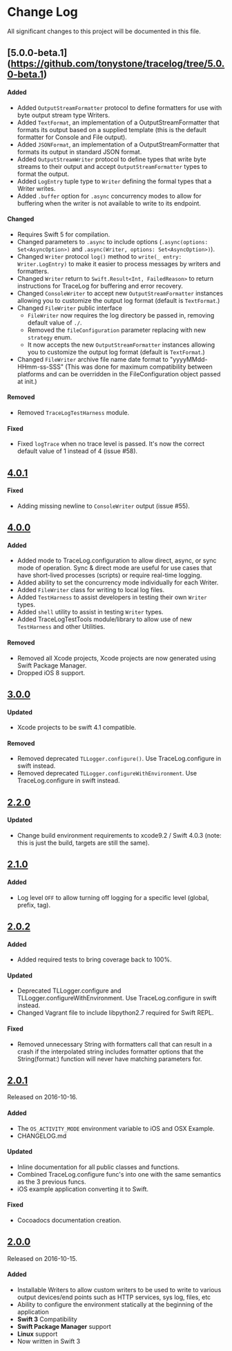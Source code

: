 # Change Log
All significant changes to this project will be documented in this file.

## [5.0.0-beta.1] (https://github.com/tonystone/tracelog/tree/5.0.0-beta.1)

#### Added
- Added `OutputStreamFormatter` protocol to define formatters for use with byte output stream type Writers.
- Added `TextFormat`, an implementation of a OutputStreamFormatter that formats its output based on a supplied template (this is the default formatter for Console and File output).
- Added `JSONFormat`, an implementation of a OutputStreamFormatter that formats its output in standard JSON format.
- Added `OutputStreamWriter` protocol to define types that write byte streams to their output and accept `OutputStreamFormatter` types to format the output.
- Added `LogEntry` tuple type to `Writer` defining the formal types that a Writer writes.
- Added `.buffer` option for `.async` concurrency modes to allow for buffering when the writer is not available to write to its endpoint.

#### Changed
- Requires Swift 5 for compilation.
- Changed parameters to `.async` to include options (`.async(options: Set<AsyncOption>)` and  `.async(Writer, options: Set<AsyncOption>)`).
- Changed `Writer` protocol `log()` method to `write(_ entry: Writer.LogEntry)` to make it easier to process messages by writers and formatters.
- Changed `Writer` return to `Swift.Result<Int, FailedReason>` to return instructions for TraceLog for buffering and error recovery.
- Changed `ConsoleWriter` to accept new `OutputStreamFormatter` instances allowing you to customize the output log format (default is `TextFormat`.)
- Changed `FileWriter` public interface
    * `FileWriter` now requires the log directory be passed in, removing default value of `./`.
    * Removed the `fileConfiguration` parameter replacing with new `strategy` enum.
    * It now accepts the new `OutputStreamFormatter` instances allowing you to customize the output log format (default is `TextFormat`.)
- Changed `FileWriter` archive file name date format to "yyyyMMdd-HHmm-ss-SSS" (This was done for maximum compatibility between platforms and can be overridden in the FileConfiguration object passed at init.)

#### Removed
- Removed  `TraceLogTestHarness`  module.

#### Fixed
- Fixed `logTrace` when no trace level is passed.  It's now the correct default value of 1 instead of 4 (issue #58).

## [4.0.1](https://github.com/tonystone/tracelog/tree/4.0.1)

#### Fixed
- Adding missing newline to `ConsoleWriter` output (issue #55).

## [4.0.0](https://github.com/tonystone/tracelog/tree/4.0.0)

#### Added
- Added mode to TraceLog.configuration to allow direct, async, or sync mode of operation. Sync & direct mode are useful for use cases that have short-lived processes (scripts) or require real-time logging.
- Added ability to set the concurrency mode individually for each Writer.
- Added `FileWriter` class for writing to local log files.
- Added `TestHarness` to assist developers in testing their own `Writer` types.
- Added `shell` utility to assist in testing `Writer` types.
- Added TraceLogTestTools module/library to allow use of new `TestHarness` and other Utilities.

#### Removed
- Removed all Xcode projects, Xcode projects are now generated using Swift Package Manager.
- Dropped iOS 8 support.

## [3.0.0](https://github.com/tonystone/tracelog/tree/3.0.0)

#### Updated
- Xcode projects to be swift 4.1 compatible.

#### Removed
- Removed deprecated `TLLogger.configure()`. Use TraceLog.configure in swift instead.
- Removed deprecated `TLLogger.configureWithEnvironment`.  Use TraceLog.configure in swift instead.


## [2.2.0](https://github.com/tonystone/tracelog/tree/2.2.0)

#### Updated
- Change build environment requirements to xcode9.2 / Swift 4.0.3 (note: this is just the build, targets are still the same).

## [2.1.0](https://github.com/tonystone/tracelog/tree/2.1.0)

#### Added
- Log level `OFF` to allow turning off logging for a specific level (global, prefix, tag).

## [2.0.2](https://github.com/tonystone/tracelog/tree/2.0.2)

#### Added
- Added required tests to bring coverage back to 100%.

#### Updated
- Deprecated TLLogger.configure and TLLogger.configureWithEnvironment.  Use TraceLog.configure in swift instead.
- Changed Vagrant file to include libpython2.7 required for Swift REPL.

#### Fixed
- Removed unnecessary String with formatters call that can result in a crash if the interpolated string includes formatter options that the String(format:) function will never have matching parameters for.

## [2.0.1](https://github.com/tonystone/tracelog/tree/2.0.1)
Released on 2016-10-16.

#### Added
- The `OS_ACTIVITY_MODE` environment variable to iOS and OSX Example.
- CHANGELOG.md

#### Updated
- Inline documentation for all public classes and functions.
- Combined TraceLog.configure func's into one with the same semantics as the 3 previous funcs.
- iOS example application converting it to Swift.

#### Fixed
- Cocoadocs documentation creation.

## [2.0.0](https://github.com/tonystone/tracelog/tree/2.0.0)
Released on 2016-10-15.

#### Added

- Installable Writers to allow custom writers to be used to write to various output devices/end points such as HTTP services, sys log, files, etc
- Ability to configure the environment statically at the beginning of the application
- **Swift 3** Compatibility
- **Swift Package Manager** support
- **Linux** support
- Now written in Swift 3
